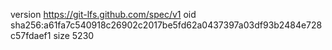 version https://git-lfs.github.com/spec/v1
oid sha256:a61fa7c540918c26902c2017be5fd62a0437397a03df93b2484e728c57fdaef1
size 5230
